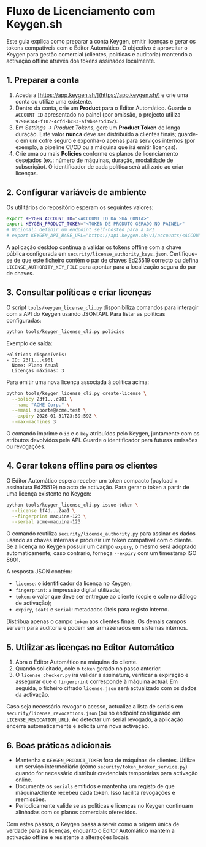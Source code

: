 # Fluxo de Licenciamento com Keygen.sh

Este guia explica como preparar a conta Keygen, emitir licenças e gerar os tokens
compatíveis com o Editor Automático. O objectivo é aproveitar o Keygen para
gestão comercial (clientes, políticas e auditoria) mantendo a activação offline
através dos tokens assinados localmente.

## 1. Preparar a conta

1. Aceda a [https://app.keygen.sh/](https://app.keygen.sh/) e crie uma conta ou
   utilize uma existente.
2. Dentro da conta, crie um **Product** para o Editor Automático. Guarde o
   `ACCOUNT ID` apresentado no painel (por omissão, o projecto utiliza
   `9798e344-f107-4cfd-bc83-af9b8e75d352`).
3. Em *Settings → Product Tokens*, gere um **Product Token** de longa duração.
   Este valor **nunca** deve ser distribuído a clientes finais; guarde-o em um
   cofre seguro e exponha-o apenas para serviços internos (por exemplo, a
   pipeline CI/CD ou a máquina que irá emitir licenças).
4. Crie uma ou mais **Policies** conforme os planos de licenciamento desejados
   (ex.: número de máquinas, duração, modalidade de subscrição). O identificador
   de cada política será utilizado ao criar licenças.

## 2. Configurar variáveis de ambiente

Os utilitários do repositório esperam os seguintes valores:

```bash
export KEYGEN_ACCOUNT_ID="<ACCOUNT ID DA SUA CONTA>"
export KEYGEN_PRODUCT_TOKEN="<TOKEN DE PRODUTO GERADO NO PAINEL>"
# Opcional: definir um endpoint self-hosted para a API
# export KEYGEN_API_BASE_URL="https://api.keygen.sh/v1/accounts/<ACCOUNT ID>"
```

A aplicação desktop continua a validar os tokens offline com a chave pública
configurada em `security/license_authority_keys.json`. Certifique-se de que este
ficheiro contém o par de chaves Ed25519 correcto ou defina
`LICENSE_AUTHORITY_KEY_FILE` para apontar para a localização segura do par de
chaves.

## 3. Consultar políticas e criar licenças

O script `tools/keygen_license_cli.py` disponibiliza comandos para interagir com
a API do Keygen usando JSON:API. Para listar as políticas configuradas:

```bash
python tools/keygen_license_cli.py policies
```

Exemplo de saída:

```
Políticas disponíveis:
- ID: 23f1...c901
  Nome: Plano Anual
  Licenças máximas: 3
```

Para emitir uma nova licença associada à política acima:

```bash
python tools/keygen_license_cli.py create-license \
  --policy 23f1...c901 \
  --name "ACME Corp." \
  --email suporte@acme.test \
  --expiry 2026-01-31T23:59:59Z \
  --max-machines 3
```

O comando imprime o `id` e o `key` atribuídos pelo Keygen, juntamente com os
atributos devolvidos pela API. Guarde o identificador para futuras emissões ou
revogações.

## 4. Gerar tokens offline para os clientes

O Editor Automático espera receber um token compacto (payload + assinatura
Ed25519) no acto de activação. Para gerar o token a partir de uma licença
existente no Keygen:

```bash
python tools/keygen_license_cli.py issue-token \
  --license 1f4d...2aa1 \
  --fingerprint maquina-123 \
  --serial acme-maquina-123
```

O comando reutiliza `security/license_authority.py` para assinar os dados usando
as chaves internas e produzir um token compatível com o cliente. Se a licença no
Keygen possuir um campo `expiry`, o mesmo será adoptado automaticamente; caso
contrário, forneça `--expiry` com um timestamp ISO 8601.

A resposta JSON contém:

- `license`: o identificador da licença no Keygen;
- `fingerprint`: a impressão digital utilizada;
- `token`: o valor que deve ser entregue ao cliente (copie e cole no diálogo de
  activação);
- `expiry`, `seats` e `serial`: metadados úteis para registo interno.

Distribua apenas o campo `token` aos clientes finais. Os demais campos servem
para auditoria e podem ser armazenados em sistemas internos.

## 5. Utilizar as licenças no Editor Automático

1. Abra o Editor Automático na máquina do cliente.
2. Quando solicitado, cole o `token` gerado no passo anterior.
3. O `license_checker.py` irá validar a assinatura, verificar a expiração e
   assegurar que o `fingerprint` corresponde à máquina actual. Em seguida, o
   ficheiro cifrado `license.json` será actualizado com os dados da activação.

Caso seja necessário revogar o acesso, actualize a lista de seriais em
`security/license_revocations.json` (ou no endpoint configurado em
`LICENSE_REVOCATION_URL`). Ao detectar um serial revogado, a aplicação encerra
automaticamente e solicita uma nova activação.

## 6. Boas práticas adicionais

- Mantenha o `KEYGEN_PRODUCT_TOKEN` fora de máquinas de clientes. Utilize um
  serviço intermediário (como `security/token_broker_service.py`) quando for
  necessário distribuir credenciais temporárias para activação online.
- Documente os `serials` emitidos e mantenha um registo de que máquina/cliente
  recebeu cada token. Isso facilita revogações e reemissões.
- Periodicamente valide se as políticas e licenças no Keygen continuam alinhadas
  com os planos comerciais oferecidos.

Com estes passos, o Keygen passa a servir como a origem única de verdade para as
licenças, enquanto o Editor Automático mantém a activação offline e resistente a
alterações locais.
